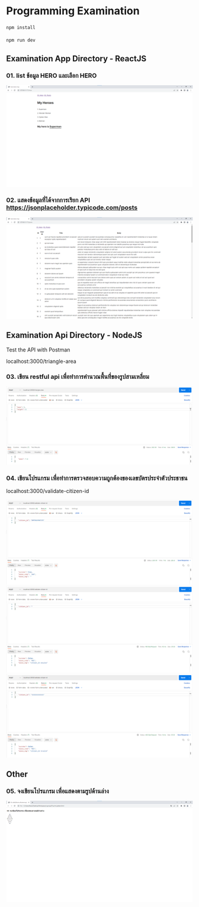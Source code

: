 # Programming Examination

```sh
npm install

npm run dev
```

## Examination App Directory - ReactJS

### 01. list ข้อมูล HERO และเลือก HERO

![List and Select Hero](/captures/01.png "list and select hero")

### 02. แสดงข้อมูลที่ได้จากการเรียก API https://jsonplaceholder.typicode.com/posts

![API Call](/captures/02.png "list posts")

## Examination Api Directory - NodeJS

Test the API with Postman

localhost:3000/triangle-area

### 03. เขียน restful api เพื่อทำการคำนวณพื้นที่ของรูปสามเหลี่ยม

![Triangle Area](/captures/03.png "triangle area")

### 04. เขียนโปรแกรม เพื่อทำการตรวจสอบความถูกต้องของเลขบัตรประจำตัวประชาชน

localhost:3000/validate-citizen-id

![Validate Citizen ID](/captures/04.1.png "success")
![Validate Citizen ID](/captures/04.2.png "citizen_id require")
![Validate Citizen ID](/captures/04.3.png "citizen_id invalid")

## Other

### 05. จงเขียนโปรแกรม เพื่อแสดงตามรูปด้านล่าง

![Print Pattern](/captures/05.png "pattern")
